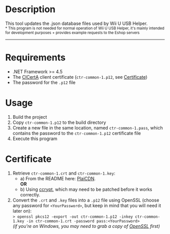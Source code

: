 # Description
This tool updates the .json database files used by Wii U USB Helper.    
<sub>* This program is not needed for normal operation of Wii U USB Helper, it's mainly intended for development purposes + provides example requests to the Eshop servers</sub>

---

# Requirements

- .NET Framework >= 4.5
- The [CICertA](https://www.3dbrew.org/wiki/ClCertA) client certificate (`ctr-common-1.p12`, see [Certificate](#Certificate))
- The password for the `.p12` file

# Usage
1. Build the project
2. Copy `ctr-common-1.p12` to the build directory
3. Create a new file in the same location, named `ctr-common-1.pass`, which contains the password to the `ctr-common-1.p12` certificate file
4. Execute this program

# Certificate
1. Retrieve `ctr-common-1.crt` and `ctr-common-1.key`:
   * a) From the README here: [PlaiCDN](https://web.archive.org/web/20200308113423/https://github.com/Plailect/PlaiCDN).    
    **OR**
   * b) Using [ccrypt](https://github.com/SciresM/ccrypt), which may need to be patched before it works correctly.
2. Convert the `.crt` and `.key` files into a `.p12` file using OpenSSL (choose any password for `<YourPassword>`, but keep in mind that you will need it later on):    
  `> openssl pkcs12 -export -out ctr-common-1.p12 -inkey ctr-common-1.key -in ctr-common-1.crt -password pass:<YourPassword>`    
  *(if you're on Windows, you may need to grab a copy of [OpenSSL](https://indy.fulgan.com/SSL/) first)*
